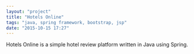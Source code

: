 ```yaml
---
layout: "project"
title: "Hotels Online"
tags: "java, spring framework, bootstrap, jsp"
date: "2015-10-15 17:27"
---
```


Hotels Online is a simple hotel review platform written in Java using Spring.
